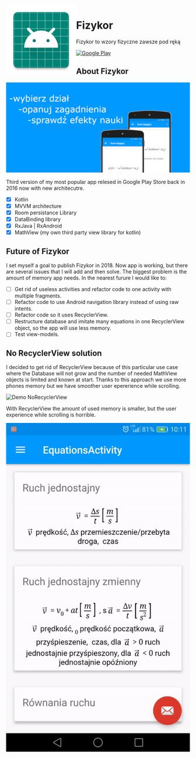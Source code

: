 <img align="left" src="/app/src/main/res/mipmap-xxxhdpi/ic_launcher.png" alt="">

# Fizykor

Fizykor to wzory fizyczne zawsze pod ręką  
  
[![Google Play](https://play.google.com/intl/en_us/badges/images/badge_new.png)](https://play.google.com/store/apps/details?id=com.clakestudio.pc.fizykor)

## About Fizykor
![Back](/images/back.PNG)

Third version of my most popular app relesed in Google Play Store back in 2016 now with new architecutre.  
- [x] Kotlin
- [x] MVVM architecture
- [x] Room persistance Library
- [x] DataBinding library
- [x] RxJava | RxAndroid
- [x] MathView (my own third party view library for kotlin)
## Future of Fizykor
I set myself a goal to publish Fizykor in 2018. Now app is working, but there are several issues that I will add and then solve. The biggest problem is the amount of memory app needs. In the nearest furure I would like to:  
- [ ] Get rid of useless activities and refactor code to one activity with multiple fragments.
- [ ] Refactor code to use Android navigation library instead of using raw intents.
- [ ] Refactor code so it uses RecyclerView.
- [ ] Restructure database and imitate many equations in one RecyclerView object, so the app will use less memory.
- [ ] Test view-models.  
## No RecyclerView solution
I decided to get rid of RecyclerView because of this particular use case where the Database will not grow and the number of needed MathView objects is limited and known at start. Thanks to this approach we use more phones memory but we have smoother user epererience while scrolling.  
  
![Demo NoRecyclerView](/images/gif_no_recycler_view.gif)  
  
With RecyclerView the amount of used memory is smaller, but the user experience while scrolling is horrible.  
  
![Demo RecyclerView](/images/gif_recycler_view.gif)

